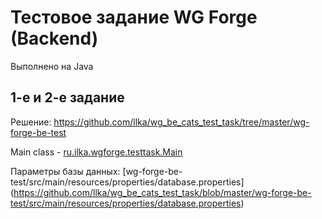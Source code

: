 # Тестовое задание WG Forge (Backend)

Выполнено на Java

## 1-е и 2-е задание
Решение: https://github.com/llka/wg_be_cats_test_task/tree/master/wg-forge-be-test

Main class - [ru.ilka.wgforge.testtask.Main](https://github.com/llka/wg_be_cats_test_task/blob/master/wg-forge-be-test/src/main/java/ru/ilka/wgforge/testtask/Main.java)

Параметры базы данных: [wg-forge-be-test/src/main/resources/properties/database.properties] (https://github.com/llka/wg_be_cats_test_task/blob/master/wg-forge-be-test/src/main/resources/properties/database.properties)


